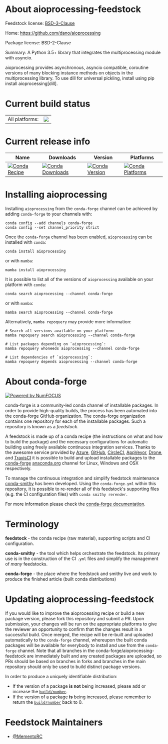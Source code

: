 About aioprocessing-feedstock
=============================

Feedstock license: [BSD-3-Clause](https://github.com/conda-forge/aioprocessing-feedstock/blob/main/LICENSE.txt)

Home: https://github.com/dano/aioprocessing

Package license: BSD-2-Clause

Summary: A Python 3.5+ library that integrates the multiprocessing module with asyncio.

aioprocessing provides asynchronous, asyncio compatible, coroutine versions of
many blocking instance methods on objects in the multiprocessing library. To
use dill for universal pickling, install using pip install aioprocessing[dill].


Current build status
====================


<table><tr><td>All platforms:</td>
    <td>
      <a href="https://dev.azure.com/conda-forge/feedstock-builds/_build/latest?definitionId=21314&branchName=main">
        <img src="https://dev.azure.com/conda-forge/feedstock-builds/_apis/build/status/aioprocessing-feedstock?branchName=main">
      </a>
    </td>
  </tr>
</table>

Current release info
====================

| Name | Downloads | Version | Platforms |
| --- | --- | --- | --- |
| [![Conda Recipe](https://img.shields.io/badge/recipe-aioprocessing-green.svg)](https://anaconda.org/conda-forge/aioprocessing) | [![Conda Downloads](https://img.shields.io/conda/dn/conda-forge/aioprocessing.svg)](https://anaconda.org/conda-forge/aioprocessing) | [![Conda Version](https://img.shields.io/conda/vn/conda-forge/aioprocessing.svg)](https://anaconda.org/conda-forge/aioprocessing) | [![Conda Platforms](https://img.shields.io/conda/pn/conda-forge/aioprocessing.svg)](https://anaconda.org/conda-forge/aioprocessing) |

Installing aioprocessing
========================

Installing `aioprocessing` from the `conda-forge` channel can be achieved by adding `conda-forge` to your channels with:

```
conda config --add channels conda-forge
conda config --set channel_priority strict
```

Once the `conda-forge` channel has been enabled, `aioprocessing` can be installed with `conda`:

```
conda install aioprocessing
```

or with `mamba`:

```
mamba install aioprocessing
```

It is possible to list all of the versions of `aioprocessing` available on your platform with `conda`:

```
conda search aioprocessing --channel conda-forge
```

or with `mamba`:

```
mamba search aioprocessing --channel conda-forge
```

Alternatively, `mamba repoquery` may provide more information:

```
# Search all versions available on your platform:
mamba repoquery search aioprocessing --channel conda-forge

# List packages depending on `aioprocessing`:
mamba repoquery whoneeds aioprocessing --channel conda-forge

# List dependencies of `aioprocessing`:
mamba repoquery depends aioprocessing --channel conda-forge
```


About conda-forge
=================

[![Powered by
NumFOCUS](https://img.shields.io/badge/powered%20by-NumFOCUS-orange.svg?style=flat&colorA=E1523D&colorB=007D8A)](https://numfocus.org)

conda-forge is a community-led conda channel of installable packages.
In order to provide high-quality builds, the process has been automated into the
conda-forge GitHub organization. The conda-forge organization contains one repository
for each of the installable packages. Such a repository is known as a *feedstock*.

A feedstock is made up of a conda recipe (the instructions on what and how to build
the package) and the necessary configurations for automatic building using freely
available continuous integration services. Thanks to the awesome service provided by
[Azure](https://azure.microsoft.com/en-us/services/devops/), [GitHub](https://github.com/),
[CircleCI](https://circleci.com/), [AppVeyor](https://www.appveyor.com/),
[Drone](https://cloud.drone.io/welcome), and [TravisCI](https://travis-ci.com/)
it is possible to build and upload installable packages to the
[conda-forge](https://anaconda.org/conda-forge) [anaconda.org](https://anaconda.org/)
channel for Linux, Windows and OSX respectively.

To manage the continuous integration and simplify feedstock maintenance
[conda-smithy](https://github.com/conda-forge/conda-smithy) has been developed.
Using the ``conda-forge.yml`` within this repository, it is possible to re-render all of
this feedstock's supporting files (e.g. the CI configuration files) with ``conda smithy rerender``.

For more information please check the [conda-forge documentation](https://conda-forge.org/docs/).

Terminology
===========

**feedstock** - the conda recipe (raw material), supporting scripts and CI configuration.

**conda-smithy** - the tool which helps orchestrate the feedstock.
                   Its primary use is in the construction of the CI ``.yml`` files
                   and simplify the management of *many* feedstocks.

**conda-forge** - the place where the feedstock and smithy live and work to
                  produce the finished article (built conda distributions)


Updating aioprocessing-feedstock
================================

If you would like to improve the aioprocessing recipe or build a new
package version, please fork this repository and submit a PR. Upon submission,
your changes will be run on the appropriate platforms to give the reviewer an
opportunity to confirm that the changes result in a successful build. Once
merged, the recipe will be re-built and uploaded automatically to the
`conda-forge` channel, whereupon the built conda packages will be available for
everybody to install and use from the `conda-forge` channel.
Note that all branches in the conda-forge/aioprocessing-feedstock are
immediately built and any created packages are uploaded, so PRs should be based
on branches in forks and branches in the main repository should only be used to
build distinct package versions.

In order to produce a uniquely identifiable distribution:
 * If the version of a package **is not** being increased, please add or increase
   the [``build/number``](https://docs.conda.io/projects/conda-build/en/latest/resources/define-metadata.html#build-number-and-string).
 * If the version of a package **is** being increased, please remember to return
   the [``build/number``](https://docs.conda.io/projects/conda-build/en/latest/resources/define-metadata.html#build-number-and-string)
   back to 0.

Feedstock Maintainers
=====================

* [@MementoRC](https://github.com/MementoRC/)

